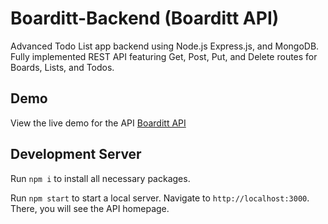 # Boarditt-Backend (Boarditt API)

Advanced Todo List app backend using Node.js Express.js, and MongoDB. Fully implemented REST API featuring Get, Post, Put, and Delete routes for Boards, Lists, and Todos. 

## Demo

View the live demo for the API [Boarditt API](https://guarded-reaches-36717.herokuapp.com/)

## Development Server

Run `npm i` to install all necessary packages.

Run `npm start` to start a local server. Navigate to `http://localhost:3000`. There, you will see the API homepage.


